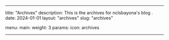 ---

title: "Archives"
description: This is the archives for nclsbayona's blog .
date: 2024-01-01
layout: "archives"
slug: "archives"

menu:
    main:
        weight: 3
        params: 
            icon: archives

---